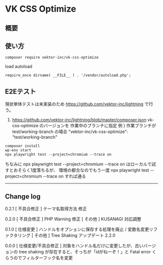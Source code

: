 # VK CSS Optimize

## 概要



## 使い方

```
composer require vektor-inc/vk-css-optimize
```

load autoload
```
require_once dirname( __FILE__ ) . '/vendor/autoload.php';
```

## E2Eテスト

現状単体テストは未実装のため https://github.com/vektor-inc/lightning で行う。

1. https://github.com/vektor-inc/lightning/blob/master/composer.json vk-css-optimize のバージョンを 作業中のブランチに指定
  例 ) 作業ブランチが test/working-branch の場合 "vektor-inc/vk-css-optimize": "test/working-branch"

```
composer install
wp-env start
npx playwright test --project=chromium --trace on
```

ちなみに npx playwright test --project=chromium --trace on はローカルで試すとおそらく1度落ちるが、
環境の都合なのでもう一度 npx playwright test --project=chromium --trace on すれば通る

---

## Change log

0.2.1
[ 不具合修正 ] テーマ名取得方法 修正

0.2.0
[ 不具合修正 ] PHP Warning 修正
[ その他 ] KUSANAGI 対応調整

0.1.0
[ 仕様変更 ] ハンドルをオプションに保存する処理を廃止 / 変数名変更リファクタリング
[ その他 ] Tree Shaking アップデート 2.2.0

0.0.0
[ 仕様変更/不具合修正 ] 対象をハンドル名だけに変更したが、古いバージョンの tree shaking が存在すると、そっちが「idがねーぞ！」と Fatal error くらうのでフィルターフック名を変更